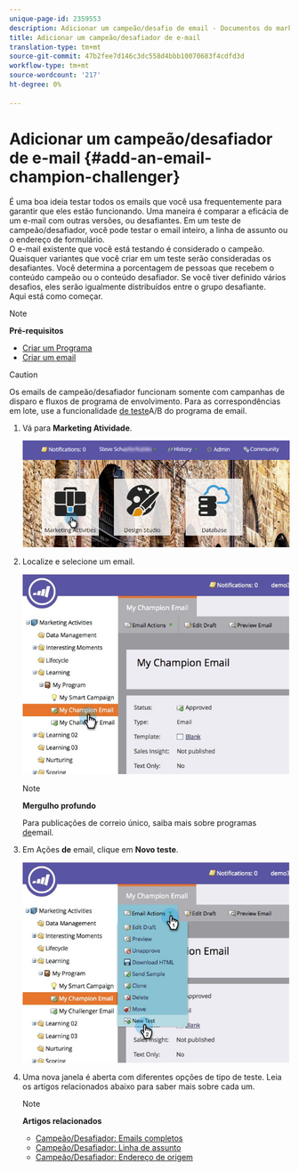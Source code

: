 ```yaml
---
unique-page-id: 2359553
description: Adicionar um campeão/desafio de email - Documentos do marketing - Documentação do produto
title: Adicionar um campeão/desafiador de e-mail
translation-type: tm+mt
source-git-commit: 47b2fee7d146c3dc558d4bbb10070683f4cdfd3d
workflow-type: tm+mt
source-wordcount: '217'
ht-degree: 0%

---
```



# Adicionar um campeão/desafiador de e-mail {#add-an-email-champion-challenger}

É uma boa ideia testar todos os emails que você usa frequentemente para garantir que eles estão funcionando. Uma maneira é comparar a eficácia de um e-mail com outras versões, ou desafiantes. Em um teste de campeão/desafiador, você pode testar o email inteiro, a linha de assunto ou o endereço de formulário.\
O e-mail existente que você está testando é considerado o campeão. Quaisquer variantes que você criar em um teste serão consideradas os desafiantes. Você determina a porcentagem de pessoas que recebem o conteúdo campeão ou o conteúdo desafiador. Se você tiver definido vários desafios, eles serão igualmente distribuídos entre o grupo desafiante.\
Aqui está como começar.

>[!NOTE]
>
>**Pré-requisitos**
>
>* [Criar um Programa](../../../../../product-docs/core-marketo-concepts/programs/creating-programs/create-a-program.md)
>* [Criar um email](../../../../../product-docs/email-marketing/general/creating-an-email/create-an-email.md)

>



>[!CAUTION]
>
>Os emails de campeão/desafiador funcionam somente com campanhas de disparo e fluxos de programa de envolvimento. Para as correspondências em lote, use a funcionalidade [de teste](../../../../../product-docs/email-marketing/email-programs/email-program-actions/email-test-a-b-test/add-an-a-b-test.md)A/B do programa de email.

1. Vá para **Marketing Atividade**.

   ![](assets/login-marketing-activities.png)

1. Localize e selecione um email.

   ![](assets/champion1.jpg)

   >[!NOTE]
   >
   >**Mergulho profundo**
   >
   >
   >Para publicações de correio único, saiba mais sobre programas [de](http://docs.marketo.com/display/docs/email+programs)email.

1. Em Ações **de** email, clique em **Novo teste**.

   ![](assets/chmapion2.jpg)

1. Uma nova janela é aberta com diferentes opções de tipo de teste. Leia os artigos relacionados abaixo para saber mais sobre cada um.

   >[!NOTE]
   >
   >**Artigos relacionados**
   >
   >    
   >    
   >    * [Campeão/Desafiador: Emails completos](champion-challenger-whole-emails.md)
   >    * [Campeão/Desafiador: Linha de assunto](champion-challenger-subject-line.md)
   >    * [Campeão/Desafiador: Endereço de origem](champion-challenger-from-address.md)


